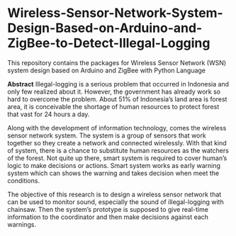 # Wireless-Sensor-Network-System-Design-Based-on-Arduino-and-ZigBee-to-Detect-Illegal-Logging
This repository contains the packages for Wireless Sensor Network (WSN) system design based on Arduino and ZigBee with Python Language

**Abstract**
Illegal-logging is a serious problem that occurred in Indonesia and only few realized about it. However, the government has already work so hard to overcome the problem. About 51% of Indonesia’s land area is forest area, it is conceivable the shortage of human resources to protect forest that vast for 24 hours a day.

Along with the development of information technology, comes the wireless sensor network system. The system is a group of sensors that work together so they create a network and connected wirelessly. With that kind of system, there is a chance to substitute human resources as the watchers of the forest. Not quite up there, smart system is required to cover human’s logic to make decisions or actions. Smart system works as early warning system which can shows the warning and takes decision when meet the conditions.

The objective of this research is to design a wireless sensor network that can be used to monitor sound, especially the sound of illegal-logging with chainsaw. Then the system’s prototype is supposed to give real-time information to the coordinator and then make decisions against each warnings.
